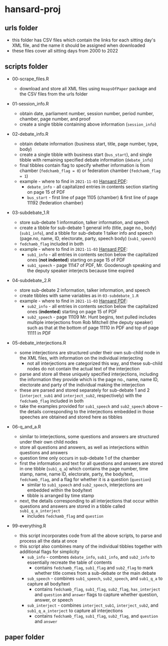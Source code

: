 # hansard-proj

## urls folder
- this folder has CSV files which contain the links for each sitting day's XML file, and the name it should be assigned when downloaded
- these files cover all sitting days from 2000 to 2022

## scripts folder
- 00-scrape_files.R
    - download and store all XML files using `HeapsOfPaper` package and the CSV files from the urls folder

- 01-session_info.R
    - obtain date, parliament number, session number, period number, chamber, page number, and proof
    - create a single tibble containing above information (`session_info`)
    
- 02-debate_info.R
    - obtain debate information (business start, title, page number, type, body)
    - create a single tibble with business start (`bus_start`), and single tibble with remaining specified debate information (`debate_info`)
    - final tibbles contain flag to specify whether information is from chamber (`fedchamb_flag = 0`) or federation chamber (`fedchamb_flag = 1`)
    - example - where to find in `2021-11-03` [Hansard PDF](https://parlinfo.aph.gov.au/parlInfo/download/chamber/hansardr/25175/toc_pdf/House%20of%20Representatives_2021_11_30_Official.pdf;fileType=application%2Fpdf):
        - `debate_info` - all capitalized entries in contents section starting on page 15 of PDF
        - `bus_start` - first line of page 1105 (chamber) & first line of page 11192 (federation chamber)

- 03-subdebate_1.R
    - store sub-debate 1 information, talker information, and speech
    - create a tibble for sub-debate 1 general info (title, page no., body) (`sub1_info`), and a tibble for sub-debate 1 talker info and speech (page.no, name, ID, electorate, party, speech body) (`sub1_speech`)
    - `fedchamb_flag` included in both
    - example - where to find in `2021-11-03` [Hansard PDF](https://parlinfo.aph.gov.au/parlInfo/download/chamber/hansardr/25175/toc_pdf/House%20of%20Representatives_2021_11_30_Official.pdf;fileType=application%2Fpdf): 
        - `sub1_info` - all entries in contents section below the capitalized ones (**not indented**) starting on page 15 of PDF
        - `sub1_speech` - page 11147 of PDF, Mr. Goodenough speaking and the deputy speaker interjects because time expired

- 04-subdebate_2.R
    - store sub-debate 2 information, talker information, and speech
    - create tibbles with same variables as in `03-subdebate_1.R`
    - example - where to find in `2021-11-03` [Hansard PDF](https://parlinfo.aph.gov.au/parlInfo/download/chamber/hansardr/25175/toc_pdf/House%20of%20Representatives_2021_11_30_Official.pdf;fileType=application%2Fpdf): 
        - `sub2_info` - all entries in contents section below the capitalized ones (**indented**) starting on page 15 of PDF
        - `sub2_speech` - page 11109 Mr. Hunt begins, text pulled includes multiple interjections from Rob Mitchell (the deputy speaker) such as that at the bottom of page 11110 in PDF and top of page 11111 in PDF

- 05-debate_interjections.R
    - some interjections are structured under their own sub-child node in the XML files, with information on the individual interjecting
        - not all interjections are categorized this way, and these sub-child nodes do not contain the actual text of the interjection
    - parse and store all these uniquely specified interjections, including the information they provide which is the page no., name, name ID, electorate and party of the individual making the interjection
    - these are parsed and stored separately for sub-debate 1 and 2 (`interject_sub1` and `interject_sub2`, respectively) with the `fedchamb_flag` included in both
    - take the examples provided for `sub1_speech` and `sub2_speech` above – the details corresponding to the interjections embedded in those speeches are obtained and stored here as tibbles

- 06-q_and_a.R
    - similar to interjections, some questions and answers are structured under their own child nodes
    - store all questions and answers, as well as interjections within questions and answers
    - question time only occurs in sub-debate 1 of the chamber
    - first the information and text for all questions and answers are stored in one tibble (`sub1_q_a`) which contains the page number, time stamp, name, name ID, electorate, party, the body/text, `fedchamb_flag`, and a flag for whether it is a question (`question`)
        - similar to `sub1_speech` and `sub2_speech`, interjections are embedded within the body/text
        - tibble is arranged by time stamp
    - next, the details corresponding to all interjections that occur within questions and answers are stored in a tibble called `sub1_q_a_interject`
        - includes `fedchamb_flag` and `question`

- 99-everything.R
    - this script incorporates code from all the above scripts, to parse and process all the data at once
    - this script also combines many of the individual tibbles together with additional flags for simplicity
        - `sub_info` - combnes `debate_info`, `sub1_info`, and `sub2_info` to essentially recreate the table of contents
            - contains `fedchamb_flag`, `sub1_flag` and `sub2_flag` to mark whether title comes from a sub-debate or the main debate
        - `sub_speech` - combines `sub1_speech`, `sub2_speech`, and `sub1_q_a` to capture all body/text
            - contains `fedchamb_flag`, `sub1_flag`, `sub2_flag`, `has_interject` and `question` and `answer` flags to capture whether question, answer, or speech
        - `sub_interject` - combines `interject_sub1`, `interject_sub2`, and `sub1_q_a_interject` to capture all interjections
            - contains `fedchamb_flag`, `sub1_flag`, `sub2_flag`, and `question` and `answer`

## paper folder